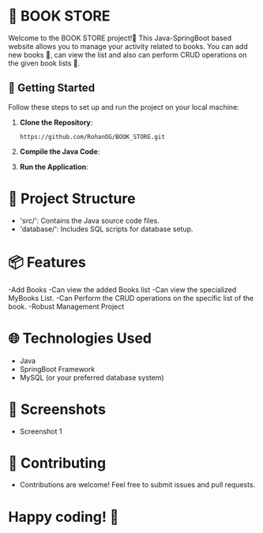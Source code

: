 # 📖 BOOK STORE

Welcome to the BOOK STORE project!📙  This Java-SpringBoot  based website allows you to manage your activity related to books.
You can add new books 📖, can view the list and also can perform CRUD operations on the given book lists 📔.

## 🚀 Getting Started

Follow these steps to set up and run the project on your local machine:

1. **Clone the Repository**: 
   ```shell
   https://github.com/RohanOG/BOOK_STORE.git
2. **Compile the Java Code**:
    
3. **Run the Application**:


# 📂 Project Structure
- 'src/': Contains the Java source code files.
- 'database/': Includes SQL scripts for database setup.


# 📦 Features
-Add Books
-Can view the added Books list
-Can view the specialized MyBooks List.
-Can Perform the CRUD operations on the specific list of the book.
-Robust Management Project
# 🌐 Technologies Used
- Java
- SpringBoot Framework
- MySQL (or your preferred database system)

# 📸 Screenshots
- Screenshot 1

# 🤝 Contributing
- Contributions are welcome! Feel free to submit issues and pull requests.

# Happy coding! 🎉
